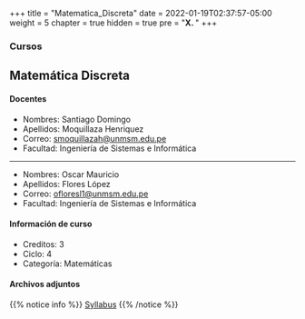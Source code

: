 +++
title = "Matematica_Discreta"
date = 2022-01-19T02:37:57-05:00
weight = 5
chapter = true
hidden = true
pre = "<b>X. </b>"
+++

### Cursos

## Matemática Discreta

#### Docentes
+ Nombres: Santiago Domingo
+ Apellidos: Moquillaza Henriquez
+ Correo: smoquillazah@unmsm.edu.pe
+ Facultad: Ingeniería de Sistemas e Informática
---
+ Nombres: Oscar Mauricio
+ Apellidos: Flores López
+ Correo: ofloresl1@unmsm.edu.pe
+ Facultad: Ingeniería de Sistemas e Informática
#### Información de curso
+ Creditos: 3
+ Ciclo: 4
+ Categoría: Matemáticas
#### Archivos adjuntos
{{% notice info %}}
[Syllabus](https://drive.google.com/uc?export=download&id=1wFBD87VgTqNAsD_Bu3yyAUq-uPGkYkHf)
{{% /notice %}}